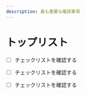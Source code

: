 ```yaml
---
description: 最も重要な確認事項
---
```


# トップリスト

* [ ] チェックリストを確認する
* [ ] チェックリストを確認する
* [ ] チェックリストを確認する

